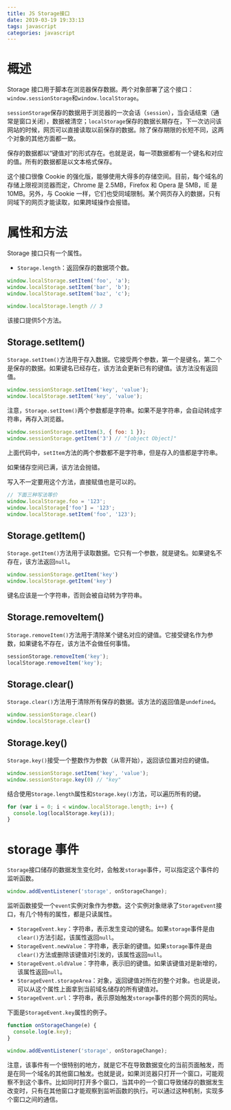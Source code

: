 ```yaml
---
title: JS Storage接口
date: 2019-03-19 19:33:13
tags: javascript
categories: javascript
---
```


# 概述
Storage 接口用于脚本在浏览器保存数据。两个对象部署了这个接口：`window.sessionStorage`和`window.localStorage`。

`sessionStorage`保存的数据用于浏览器的一次会话（`session`），当会话结束（通常是窗口关闭），数据被清空；`localStorage`保存的数据长期存在，下一次访问该网站的时候，网页可以直接读取以前保存的数据。除了保存期限的长短不同，这两个对象的其他方面都一致。

保存的数据都以“键值对”的形式存在。也就是说，每一项数据都有一个键名和对应的值。所有的数据都是以文本格式保存。

这个接口很像 Cookie 的强化版，能够使用大得多的存储空间。目前，每个域名的存储上限视浏览器而定，Chrome 是 2.5MB，Firefox 和 Opera 是 5MB，IE 是 10MB。另外，与 Cookie 一样，它们也受同域限制。某个网页存入的数据，只有同域下的网页才能读取，如果跨域操作会报错。
# 属性和方法
Storage 接口只有一个属性。
- `Storage.length`：返回保存的数据项个数。

```javascript
window.localStorage.setItem('foo', 'a');
window.localStorage.setItem('bar', 'b');
window.localStorage.setItem('baz', 'c');

window.localStorage.length // 3
```
该接口提供5个方法。
## Storage.setItem()
`Storage.setItem()`方法用于存入数据。它接受两个参数，第一个是键名，第二个是保存的数据。如果键名已经存在，该方法会更新已有的键值。该方法没有返回值。
```javascript
window.sessionStorage.setItem('key', 'value');
window.localStorage.setItem('key', 'value');
```
注意，`Storage.setItem()`两个参数都是字符串。如果不是字符串，会自动转成字符串，再存入浏览器。
```javascript
window.sessionStorage.setItem(3, { foo: 1 });
window.sessionStorage.getItem('3') // "[object Object]"
```
上面代码中，`setItem`方法的两个参数都不是字符串，但是存入的值都是字符串。

如果储存空间已满，该方法会抛错。

写入不一定要用这个方法，直接赋值也是可以的。
```javascript
// 下面三种写法等价
window.localStorage.foo = '123';
window.localStorage['foo'] = '123';
window.localStorage.setItem('foo', '123');
```
## Storage.getItem()
`Storage.getItem()`方法用于读取数据。它只有一个参数，就是键名。如果键名不存在，该方法返回`null`。
```javascript
window.sessionStorage.getItem('key')
window.localStorage.getItem('key')
```
键名应该是一个字符串，否则会被自动转为字符串。
## Storage.removeItem()
`Storage.removeItem()`方法用于清除某个键名对应的键值。它接受键名作为参数，如果键名不存在，该方法不会做任何事情。
```javascript
sessionStorage.removeItem('key');
localStorage.removeItem('key');
```
## Storage.clear()
`Storage.clear()`方法用于清除所有保存的数据。该方法的返回值是`undefined`。
```javascript
window.sessionStorage.clear()
window.localStorage.clear()
```
## Storage.key()
`Storage.key()`接受一个整数作为参数（从零开始），返回该位置对应的键值。
```javascript
window.sessionStorage.setItem('key', 'value');
window.sessionStorage.key(0) // "key"
```
结合使用`Storage.length`属性和`Storage.key()`方法，可以遍历所有的键。
```javascript
for (var i = 0; i < window.localStorage.length; i++) {
  console.log(localStorage.key(i));
}
```
# storage 事件
`Storage`接口储存的数据发生变化时，会触发`storage`事件，可以指定这个事件的监听函数。
```javascript
window.addEventListener('storage', onStorageChange);
```
监听函数接受一个`event`实例对象作为参数。这个实例对象继承了`StorageEvent`接口，有几个特有的属性，都是只读属性。
- `StorageEvent.key`：字符串，表示发生变动的键名。如果`storage`事件是由`clear()`方法引起，该属性返回`null`。
- `StorageEvent.newValue`：字符串，表示新的键值。如果`storage`事件是由`clear()`方法或删除该键值对引发的，该属性返回`null`。
- `StorageEvent.oldValue`：字符串，表示旧的键值。如果该键值对是新增的，该属性返回`null`。
- `StorageEvent.storageArea`：对象，返回键值对所在的整个对象。也说是说，可以从这个属性上面拿到当前域名储存的所有键值对。
- `StorageEvent.url`：字符串，表示原始触发`storage`事件的那个网页的网址。

下面是`StorageEvent.key`属性的例子。
```javascript
function onStorageChange(e) {
  console.log(e.key);
}

window.addEventListener('storage', onStorageChange);
```
注意，该事件有一个很特别的地方，就是它不在导致数据变化的当前页面触发，而是在同一个域名的其他窗口触发。也就是说，如果浏览器只打开一个窗口，可能观察不到这个事件。比如同时打开多个窗口，当其中的一个窗口导致储存的数据发生改变时，只有在其他窗口才能观察到监听函数的执行。可以通过这种机制，实现多个窗口之间的通信。